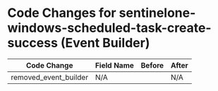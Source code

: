 # Code Changes for sentinelone-windows-scheduled-task-create-success (Event Builder)

| Code Change | Field Name | Before | After |
|-------------|------------|--------|-------|
| removed_event_builder | N/A |  | N/A |